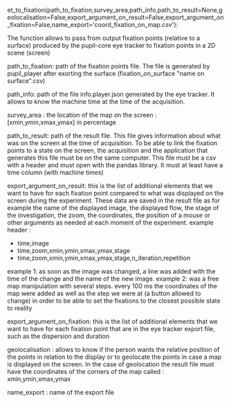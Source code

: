 et_to_fixation(path_to_fixation,survey_area,path_info,path_to_result=None,geolocalisation=False,export_argument_on_result=False,export_argument_on_fixation=False,name_export='coord_fixation_on_map.csv'):

The function allows to pass from output fixation points (relative to a surface) produced by the pupil-core eye tracker to fixation points in a 2D scene (screen)

path_to_fixation: path of the fixation points file. The file is generated by pupil_player after exorting the surface (fixation_on_surface "name on surface".csv)

path_info: path of the file info.player.json generated by the eye tracker. It allows to know the machine time at the time of the acquisition.

survey_area : the location of the map on the screen : [xmin,ymin,xmax,ymax] in percentage

path_to_result: path of the result file. This file gives information about what was on the screen at the time of acquisition.
To be able to link the fixation points to a state on the screen, the acquisition and the application that generates this file must be on the same computer.
This file must be a csv with a header and must open with the pandas library. It must at least have a time column (with machine times)


export_argument_on_result: this is the list of additional elements that we want to have for each fixation point compared to what was displayed on the screen during the experiment. 
These data are saved in the result file as for example the name of the displayed image, the displayed flow, the stage of the investigation, the zoom, the coordinates, the position of a mouse or other arguments as needed at each moment of the experiment. 
example header :
- time,image
- time,zoom,xmin,ymin,xmax,ymax,stage
- time,zoom,xmin,ymin,xmax,ymax,stage,n_iteration,repetition



example 1: as soon as the image was changed, a line was added with the time of the change and the name of the new image.
example 2: was a free map manipulation with several steps. every 100 ms the coordinates of the map were added as well as the step we were at (a button allowed to change) in order to be able to set the fixations to the closest possible state to reality

export_argument_on_fixation: this is the list of additional elements that we want to have for each fixation point that are in the eye tracker export file, such as the dispersion and duration

geolocalisation : allows to know if the person wants the relative position of the points in relation to the display or to geolocate the points in case a map is displayed on the screen. In the case of geolocation the result file must have the coordinates of the corners of the map called : xmin,ymin,xmax,ymax


name_export : name of the export file